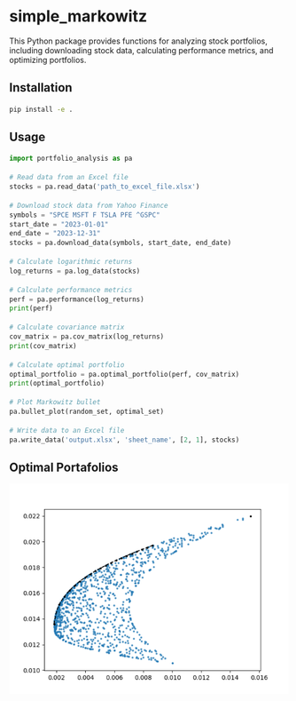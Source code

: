 # simple_markowitz

This Python package provides functions for analyzing stock portfolios, including downloading stock data, calculating performance metrics, and optimizing portfolios.

## Installation

```bash
pip install -e .
```

## Usage

```python
import portfolio_analysis as pa

# Read data from an Excel file
stocks = pa.read_data('path_to_excel_file.xlsx')

# Download stock data from Yahoo Finance
symbols = "SPCE MSFT F TSLA PFE ^GSPC"
start_date = "2023-01-01"
end_date = "2023-12-31"
stocks = pa.download_data(symbols, start_date, end_date)

# Calculate logarithmic returns
log_returns = pa.log_data(stocks)

# Calculate performance metrics
perf = pa.performance(log_returns)
print(perf)

# Calculate covariance matrix
cov_matrix = pa.cov_matrix(log_returns)
print(cov_matrix)

# Calculate optimal portfolio
optimal_portfolio = pa.optimal_portfolio(perf, cov_matrix)
print(optimal_portfolio)

# Plot Markowitz bullet
pa.bullet_plot(random_set, optimal_set)

# Write data to an Excel file
pa.write_data('output.xlsx', 'sheet_name', [2, 1], stocks)
```


## Optimal Portafolios

![Optimals](/docs/bullet.png)